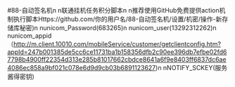 #88-自动签名机n n联通挂机任务积分脚本n n推荐使用GitHub免费提供action机制执行脚本Https://github.com/你的用户名/88-自动签名机/设置/机密/操作-新存储库秘密)n nunicom_Password(683265)n nunicom_user(13292312262)n nunicom_appid（http://m.client.10010.com/mobileService/customer/getclientconfig.htm?appId=247b001385de5cc6ce11731ba1b158356dfb2c90ee396db7efbe02fd67798b4900ff22354d313e285b81017662cbdce8641a6f9e8403ff6837dc6ae4086ec858a9bf021c078e6d9d9cb03b6891123627)n nNOTIFY_SCKEY(服务酱得密钥)
